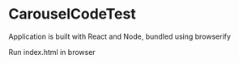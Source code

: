 # CarouselCodeTest

Application is built with React and Node, bundled using browserify 

Run index.html in browser
